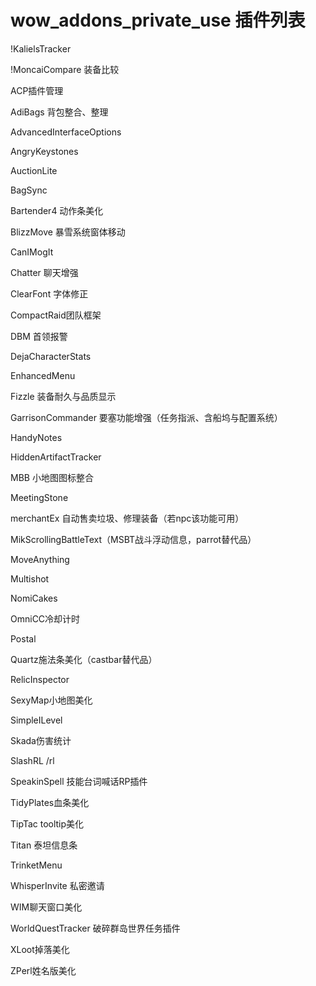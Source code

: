 wow_addons_private_use
插件列表
======================

!KalielsTracker

!MoncaiCompare 装备比较

ACP插件管理

AdiBags 背包整合、整理

AdvancedInterfaceOptions

AngryKeystones

AuctionLite

BagSync

Bartender4 动作条美化

BlizzMove 暴雪系统窗体移动

CanIMogIt

Chatter 聊天增强

ClearFont 字体修正

CompactRaid团队框架

DBM 首领报警

DejaCharacterStats

EnhancedMenu

Fizzle 装备耐久与品质显示

GarrisonCommander 要塞功能增强（任务指派、含船坞与配置系统）

HandyNotes

HiddenArtifactTracker

MBB 小地图图标整合

MeetingStone 

merchantEx 自动售卖垃圾、修理装备（若npc该功能可用）

MikScrollingBattleText（MSBT战斗浮动信息，parrot替代品）

MoveAnything

Multishot

NomiCakes

OmniCC冷却计时

Postal

Quartz施法条美化（castbar替代品）

RelicInspector

SexyMap小地图美化

SimpleILevel

Skada伤害统计

SlashRL /rl

SpeakinSpell 技能台词喊话RP插件

TidyPlates血条美化

TipTac tooltip美化

Titan 泰坦信息条

TrinketMenu 

WhisperInvite 私密邀请

WIM聊天窗口美化

WorldQuestTracker 破碎群岛世界任务插件

XLoot掉落美化

ZPerl姓名版美化

